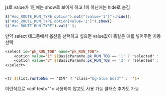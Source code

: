 
js로 value가 1인애는 show로  보이게 하고 1이 아닌애는 hide로 숨김 
```js
$("#sc_ROUTE_RUN_TYPE option").not("[value='1']").hide();  
$("#sc_ROUTE_RUN_TYPE option[value='1']").show();
$("#sc_ROUTE_RUN_TYPE").val('');
```
만약 select 태그중에서 옵션을 선택하고 싶으면 value값이 똑같은 애를 넣어주면 자동 선택



```jsp
<select id="pk_RUN_TOB" name="pk_RUN_TOB">  
    <option value="1" ${BasicParamVo.pk_RUN_TOB == '1' ? 'selected' : ''}>시내버스</option>  
    <option value="3" ${BasicParamVo.pk_RUN_TOB == '3' ? 'selected' : ''}>마을버스</option>  
</select>


<tr ${list.runTobNm == '합계' ? 'class="bg-blue bold"' : ''}>
```
이런식으로 \<c:if test=""> 사용하지 않고도 사용 가능
클래스 추가도 가능
